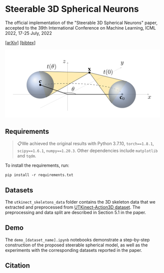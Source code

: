 # Steerable 3D Spherical Neurons

The official implementation of the "Steerable 3D Spherical Neurons" paper, accepted to the 39th International Conference on Machine Learning, ICML 2022, 17-25 July, 2022

[[arXiv]](https://arxiv.org/abs/2106.13863) [[bibtex]](https://github.com/pavlo-melnyk/steerable-3d-neurons#citation)

![The effect of rotating a spherical neuron](misc/3d_neuron_rotation_effect.png)

## Requirements
> 📋We achieved the original results with Python 3.7.10, ```torch==1.8.1```,  ```scipy==1.6.1```, ```numpy==1.20.3```. Other dependencies include ```matplotlib``` and ```tqdm```.

To install the requirements, run:

```
pip install -r requirements.txt
```

## Datasets
The ```utkinect_skeletons_data``` folder contains the 3D skeleton data that we extracted and preprocessed from [UTKinect-Action3D dataset](http://cvrc.ece.utexas.edu/KinectDatasets/HOJ3D.html). The preprocessing and data split are described in Section 5.1 in the paper.

## Demo

The ```demo_[dataset_name].ipynb``` notebooks demonstrate a step-by-step construction of the proposed steerable spherical model, as well as the experiments with the corresponding datasets reported in the paper.

## Citation



